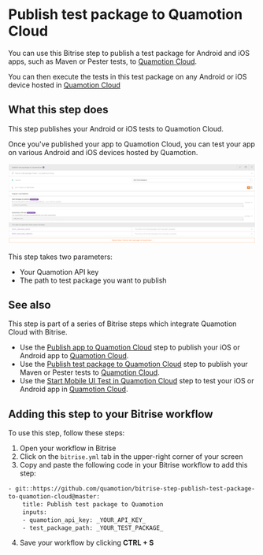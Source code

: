 # Publish test package to Quamotion Cloud

You can use this Bitrise step to publish a test package for Android and iOS apps, such as Maven or Pester tests,
to [Quamotion Cloud](https://cloud.quamotion.mobi).

You can then execute the tests in this test package on any Android or iOS device hosted in [Quamotion Cloud](https://cloud.quamotion.mobi)

## What this step does

This step publishes your Android or iOS tests to Quamotion Cloud.

Once you've published your app to Quamotion Cloud, you can test your app on various Android and iOS devices hosted by Quamotion.

![Publish test package to Quamotion Cloud](bitrise_publish_test_package_to_quamotion.png)

This step takes two parameters:
- Your Quamotion API key
- The path to test package you want to publish

## See also

This step is part of a series of Bitrise steps which integrate Quamotion Cloud with Bitrise.

* Use the [Publish app to Quamotion Cloud](https://github.com/quamotion/bitrise-step-publish-app-to-quamotion-cloud) step
  to publish your iOS or Android app to [Quamotion Cloud](https://cloud.quamotion.mobi).
* Use the [Publish test package to Quamotion Cloud](https://github.com/quamotion/bitrise-step-publish-test-package-to-quamotion-cloud/)
  step to publish your Maven or Pester tests to [Quamotion Cloud](https://cloud.quamotion.mobi).
* Use the [Start Mobile UI Test in Quamotion Cloud](https://github.com/quamotion/bitrise-step-start-mobile-ui-test-in-quamotion-cloud)
  step to test your iOS or Android app in [Quamotion Cloud](https://cloud.quamotion.mobi).

## Adding this step to your Bitrise workflow
To use this step, follow these steps:

1. Open your workflow in Bitrise
2. Click on the `bitrise.yml` tab in the upper-right corner of your screen
3. Copy and paste the following code in your Bitrise workflow to add this step:

```
- git::https://github.com/quamotion/bitrise-step-publish-test-package-to-quamotion-cloud@master:
    title: Publish test package to Quamotion
    inputs:
    - quamotion_api_key: _YOUR_API_KEY_
    - test_package_path: _YOUR_TEST_PACKAGE_
```

4. Save your workflow by clicking __CTRL + S__


